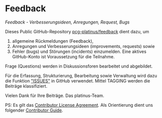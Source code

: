 # Feedback
*Feedback - Verbesserungsideen, Anregungen, Request, Bugs*

Dieses Public GitHub-Repository [pcg-platinus/feedback](https://github.com/pcg-platinus/feedback/) dient dazu, um 
1. allgemeine Rückmeldungen (Feedback), 
2. Anregungen und Verbesserungsideen (improvements, requests) sowie 
3. Fehler (bugs) und Störungen (incidents)
einzumelden. Eine aktives GitHub-Konto ist Voraussetzung für die Teilnahme.  

Frage (Questions) werden in Diskussionsforen bearbeitet und abgebildet. 

Für die Erfassung, Strukturierung, Bearbeitung sowie Verwaltung wird dazu die Funktion ["ISSUES"](https://github.com/pcg-platinus/feedback/issues) in GitHub verwendet. Mittel TAGGING werden die Beiträge klassifiziert.

Vielen Dank für Ihre Beiträge. Das platinus-Team.


PS: 
Es gilt das [Contributor License Agreement](https://github.com/kubernetes/community/blob/master/CLA.md). 
Als Orientierung dient uns folgender [Contributor Guide](https://www.kubernetes.dev/docs/guide/#contributor-guide).
